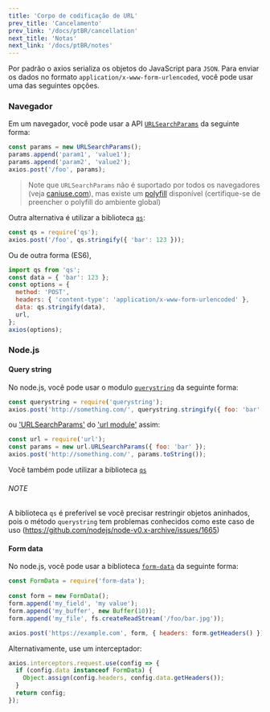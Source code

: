 ```yaml
---
title: 'Corpo de codificação de URL'
prev_title: 'Cancelamento'
prev_link: '/docs/ptBR/cancellation'
next_title: 'Notas'
next_link: '/docs/ptBR/notes'
---
```


Por padrão o axios serializa os objetos do JavaScript para `JSON`. Para enviar os dados no formato `application/x-www-form-urlencoded`, você pode usar uma das seguintes opções.

### Navegador

Em um navegador, você pode usar a API [`URLSearchParams`](https://developer.mozilla.org/en-US/docs/Web/API/URLSearchParams) da seguinte forma:

```js
const params = new URLSearchParams();
params.append('param1', 'value1');
params.append('param2', 'value2');
axios.post('/foo', params);
```

> Note que `URLSearchParams` não é suportado por todos os navegadores (veja [caniuse.com](http://www.caniuse.com/#feat=urlsearchparams)), mas existe um [polyfill](https://github.com/WebReflection/url-search-params) disponível (certifique-se de preencher o polyfill do ambiente global)

Outra alternativa é utilizar a biblioteca [`qs`](https://github.com/ljharb/qs):

```js
const qs = require('qs');
axios.post('/foo', qs.stringify({ 'bar': 123 }));
```

Ou de outra forma (ES6),

```js
import qs from 'qs';
const data = { 'bar': 123 };
const options = {
  method: 'POST',
  headers: { 'content-type': 'application/x-www-form-urlencoded' },
  data: qs.stringify(data),
  url,
};
axios(options);
```

### Node.js

#### Query string

No node.js, você pode usar o modulo [`querystring`](https://nodejs.org/api/querystring.html) da seguinte forma:

```js
const querystring = require('querystring');
axios.post('http://something.com/', querystring.stringify({ foo: 'bar' }));
```

ou ['URLSearchParams'](https://nodejs.org/api/url.html#url_class_urlsearchparams) do ['url module'](https://nodejs.org/api/url.html) assim:

```js
const url = require('url');
const params = new url.URLSearchParams({ foo: 'bar' });
axios.post('http://something.com/', params.toString());
```

Você também pode utilizar a biblioteca [`qs`](https://github.com/ljharb/qs)

###### NOTE
A biblioteca `qs` é preferível se você precisar restringir objetos aninhados, pois o método `querystring` tem problemas conhecidos como este caso de uso (https://github.com/nodejs/node-v0.x-archive/issues/1665)

#### Form data

No node.js, você pode usar a biblioteca [`form-data`](https://github.com/form-data/form-data) da seguinte forma:

```js
const FormData = require('form-data');
 
const form = new FormData();
form.append('my_field', 'my value');
form.append('my_buffer', new Buffer(10));
form.append('my_file', fs.createReadStream('/foo/bar.jpg'));

axios.post('https://example.com', form, { headers: form.getHeaders() })
```

Alternativamente, use um interceptador:

```js
axios.interceptors.request.use(config => {
  if (config.data instanceof FormData) {
    Object.assign(config.headers, config.data.getHeaders());
  }
  return config;
});
```